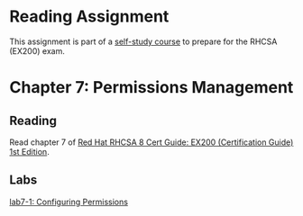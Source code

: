 # Reading Assignment
This assignment is part of a [self-study course](../README.md) to prepare for the RHCSA (EX200) exam.
# Chapter 7: Permissions Management

## Reading
Read chapter 7 of [Red Hat RHCSA 8 Cert Guide: EX200 (Certification Guide) 1st Edition](https://www.amazon.com/Red-RHCSA-Cert-Guide-Certification-dp-0135938139/dp/0135938139).
## Labs
[lab7-1: Configuring Permissions](lab7-1.md)</br>
